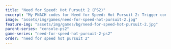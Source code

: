 ```yaml
---
title: "Need for Speed: Hot Pursuit 2 (PS2)"
excerpt: "My PNACH codes for Need for Speed: Hot Pursuit 2: Trigger control mappings, Speed Boost for all cars, Disable Catchup."
image: "assets/img/games/need-for-speed-hot-pursuit-2.jpg"
feature-img: "assets/img/games/bg/need-for-speed-hot-pursuit-2.jpg"
parent-series: "console-ps2"
game-series: "need-for-speed-hot-pursuit-2-ps2"
order: "need for speed hot pursuit 2"
---
```

